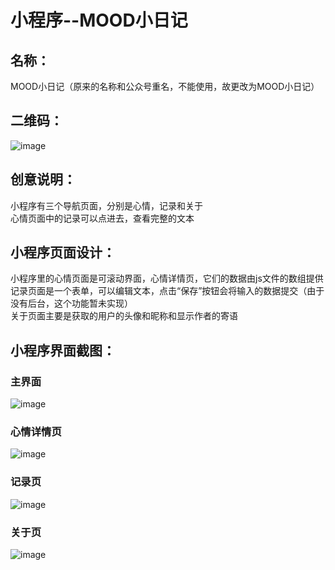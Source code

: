 # 小程序--MOOD小日记

## 名称：
MOOD小日记（原来的名称和公众号重名，不能使用，故更改为MOOD小日记）

## 二维码：
![image](https://github.com/Moxiuzhu/orangePic/blob/master/pictrues/%E4%BA%8C%E7%BB%B4%E7%A0%81.jpg)

## 创意说明：
小程序有三个导航页面，分别是心情，记录和关于</br>
心情页面中的记录可以点进去，查看完整的文本

## 小程序页面设计：
小程序里的心情页面是可滚动界面，心情详情页，它们的数据由js文件的数组提供</br>
记录页面是一个表单，可以编辑文本，点击“保存”按钮会将输入的数据提交（由于没有后台，这个功能暂未实现）</br>
关于页面主要是获取的用户的头像和昵称和显示作者的寄语

## 小程序界面截图：
### 主界面
![image](https://github.com/Moxiuzhu/orangePic/blob/master/pictrues/mood%E9%A6%96%E9%A1%B5.jpeg)

### 心情详情页
![image](https://github.com/Moxiuzhu/orangePic/blob/master/pictrues/detail.jpeg)

### 记录页
![image](https://github.com/Moxiuzhu/orangePic/blob/master/pictrues/write.jpeg)

### 关于页
![image](https://github.com/Moxiuzhu/orangePic/blob/master/pictrues/about.jpeg)
